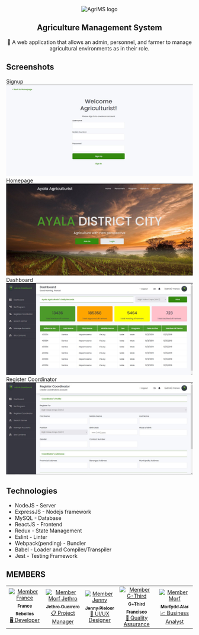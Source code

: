 <p align="center">
  <img alt="AgriMS logo" src="https://media.istockphoto.com/vectors/nature-leaf-logo-designs-concept-vector-agriculture-logo-vector-id1269265521?k=20&m=1269265521&s=170667a&w=0&h=ZGTHvY9GipYbnCODEhi70IB_0cRsOtOKFVY6Pu-TBLA=" width="250px" />
</p>
<h2 align="center">Agriculture Management System</h2>
<p align="center">🚀 A web application that allows an admin, personnel, and farmer to manage agricultural environments as in their role. </p>

## Screenshots

Signup
<img src="./screenshots/signup.JPG" alt="signup"/>
Homepage
<img src="./screenshots/homepage.JPG" alt="homepage"/>
Dashboard
<img src="./screenshots/dashboard.JPG" dlt="dashboard"/>
Register Coordinator
<img src="./screenshots/dashboard-register.JPG" dlt="dashboard-register"/>


## Technologies 

-   NodeJS - Server
-   ExpressJS - Nodejs framework
-   MySQL - Database
-   ReactJS - Frontend
-   Redux - State Management
-   Eslint - Linter
-   Webpack(pending) - Bundler
-   Babel - Loader and Compiler/Transpiler
-   Jest - Testing Framework

<!-- MEMBERS-LIST  -->
## MEMBERS 

<table align="center">
  <tr>
    <td align="center">
      <a href="https://github.com/france-stack007">
      <img src="https://encrypted-tbn0.gstatic.com/images?q=tbn:ANd9GcRhg-eM9fZX7D8Jf3bdcBwV91f6RCGM7FJ5npKy3XHMKcf3ZV_0vOU5qpQUibyh3nfXLWo&usqp=CAU" width="100px;" alt="Member France"/><br />
      <sub><b>France Rebollos</b></sub></a><br /><a href="COMMITS" title="Developer">🖥 Developer</a>
    </td>
    <td align="center">
      <a href="https://github.com/france-stack007">
      <img src="https://encrypted-tbn0.gstatic.com/images?q=tbn:ANd9GcRhg-eM9fZX7D8Jf3bdcBwV91f6RCGM7FJ5npKy3XHMKcf3ZV_0vOU5qpQUibyh3nfXLWo&usqp=CAU" width="100px;" alt="Member Morf Jethro"/><br />
      <sub><b>Jethro Guerrero</b></sub></a><br /><a href="COMMITS" title="Project Manager">📋 Project Manager</a>
    </td>
    <td align="center">
      <a href="https://github.com/knownasJenny">
      <img src="https://avatars.githubusercontent.com/u/84020856?v=4" width="100px;" alt="Member Jenny"/><br />
      <sub><b>Jenny Pieloor</b></sub></a><br /><a href="COMMITS" title="UIUX Designer">🎨 UI/UX Designer</a>
    </td>
    <td align="center">
      <a href="https://github.com/thirdyfrancis1">
      <img src="https://encrypted-tbn0.gstatic.com/images?q=tbn:ANd9GcRhg-eM9fZX7D8Jf3bdcBwV91f6RCGM7FJ5npKy3XHMKcf3ZV_0vOU5qpQUibyh3nfXLWo&usqp=CAU" width="100px;" alt="Member G-Third"/><br />
      <sub><b>G-Third Francisco</b></sub></a><br /><a href="COMMITS" title="uality Assurance">🧿 Quality Assurance </a>
    </td>
    <td align="center">
      <a href="https://github.com/france-stack007">
      <img src="https://encrypted-tbn0.gstatic.com/images?q=tbn:ANd9GcRhg-eM9fZX7D8Jf3bdcBwV91f6RCGM7FJ5npKy3XHMKcf3ZV_0vOU5qpQUibyh3nfXLWo&usqp=CAU" width="100px;" alt="Member Morf"/><br />
      <sub><b>Morfydd Alar</b></sub></a><br /><a href="COMMITS" title="Business Analyst">📈 Business Analyst</a>
    </td>
  </tr>
</table>
